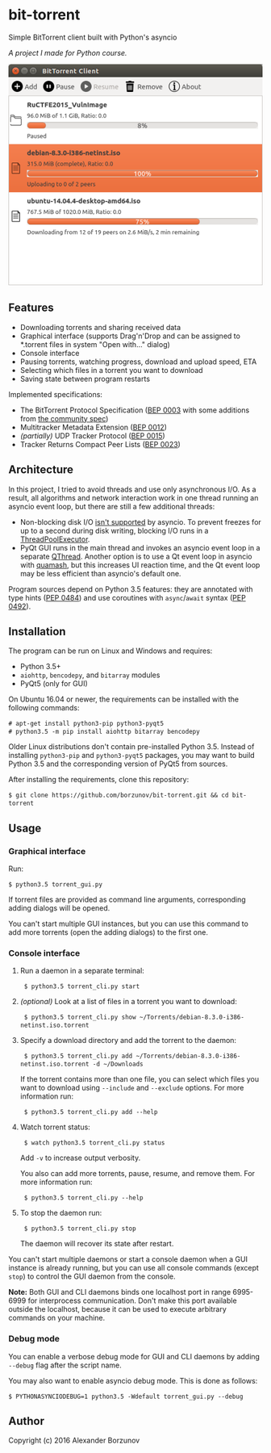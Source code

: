 bit-torrent
===========

Simple BitTorrent client built with Python's asyncio

*A project I made for Python course.*

![Main window screenshot](screenshot.png)

Features
--------

* Downloading torrents and sharing received data
* Graphical interface (supports Drag'n'Drop and can be assigned to *.torrent files in system "Open with..." dialog)
* Console interface
* Pausing torrents, watching progress, download and upload speed, ETA
* Selecting which files in a torrent you want to download
* Saving state between program restarts

Implemented specifications:

* The BitTorrent Protocol Specification ([BEP 0003][] with some additions from [the community spec][])
* Multitracker Metadata Extension ([BEP 0012][])
* *(partially)* UDP Tracker Protocol ([BEP 0015][])
* Tracker Returns Compact Peer Lists ([BEP 0023][])

[BEP 0003]: http://www.bittorrent.org/beps/bep_0003.html
[the community spec]: https://wiki.theory.org/BitTorrentSpecification
[BEP 0012]: http://www.bittorrent.org/beps/bep_0012.html
[BEP 0015]: http://www.bittorrent.org/beps/bep_0015.html
[BEP 0023]: http://www.bittorrent.org/beps/bep_0023.html

Architecture
------------

In this project, I tried to avoid threads and use only asynchronous I/O. As a result, all algorithms and network interaction work in one thread running an asyncio event loop, but there are still a few additional threads:

* Non-blocking disk I/O [isn't supported][asyncio-fs] by asyncio. To prevent freezes for up to a second
during disk writing, blocking I/O runs in a [ThreadPoolExecutor][].
* PyQt GUI runs in the main thread and invokes an asyncio event loop in a separate [QThread][]. Another option is
to use a Qt event loop in asyncio with [quamash][], but this increases UI reaction time, and the Qt event loop
may be less efficient than asyncio's default one.

[asyncio-fs]: https://github.com/python/asyncio/wiki/ThirdParty#filesystem
[ThreadPoolExecutor]: https://docs.python.org/3/library/concurrent.futures.html#concurrent.futures.ThreadPoolExecutor
[QThread]: https://doc.qt.io/qt-5/qthread.html
[quamash]: https://github.com/harvimt/quamash

Program sources depend on Python 3.5 features: they are annotated with type hints ([PEP 0484][]) and
use coroutines with `async`/`await` syntax ([PEP 0492][]).

[PEP 0484]: https://www.python.org/dev/peps/pep-0484/
[PEP 0492]: https://www.python.org/dev/peps/pep-0492/

Installation
------------

The program can be run on Linux and Windows and requires:

* Python 3.5+
* `aiohttp`, `bencodepy`, and `bitarray` modules
* PyQt5 (only for GUI)

On Ubuntu 16.04 or newer, the requirements can be installed with the following commands:

    # apt-get install python3-pip python3-pyqt5
    # python3.5 -m pip install aiohttp bitarray bencodepy

Older Linux distributions don't contain pre-installed Python 3.5. Instead of installing `python3-pip` and `python3-pyqt5` packages, you may want to build Python 3.5 and the corresponding version of PyQt5 from sources.

After installing the requirements, clone this repository:

    $ git clone https://github.com/borzunov/bit-torrent.git && cd bit-torrent

Usage
-----

### Graphical interface

Run:

    $ python3.5 torrent_gui.py

If torrent files are provided as command line arguments, corresponding adding dialogs will be opened.

You can't start multiple GUI instances, but you can use this command to add more torrents (open the adding dialogs)
to the first one.

### Console interface

1. Run a daemon in a separate terminal:

        $ python3.5 torrent_cli.py start

2. *(optional)* Look at a list of files in a torrent you want to download:

        $ python3.5 torrent_cli.py show ~/Torrents/debian-8.3.0-i386-netinst.iso.torrent

3. Specify a download directory and add the torrent to the daemon:

        $ python3.5 torrent_cli.py add ~/Torrents/debian-8.3.0-i386-netinst.iso.torrent -d ~/Downloads

    If the torrent contains more than one file, you can select which files you want to download
    using `--include` and `--exclude` options. For more information run:

        $ python3.5 torrent_cli.py add --help

4. Watch torrent status:

        $ watch python3.5 torrent_cli.py status

    Add `-v` to increase output verbosity.

    You also can add more torrents, pause, resume, and remove them. For more information run:

        $ python3.5 torrent_cli.py --help

5. To stop the daemon run:

        $ python3.5 torrent_cli.py stop

    The daemon will recover its state after restart.

You can't start multiple daemons or start a console daemon when a GUI instance is already running,
but you can use all console commands (except `stop`) to control the GUI daemon from the console.

**Note:** Both GUI and CLI daemons binds one localhost port in range 6995-6999 for interprocess communication.
Don't make this port available outside the localhost, because it can be used to execute arbitrary commands
on your machine.

### Debug mode

You can enable a verbose debug mode for GUI and CLI daemons by adding `--debug` flag after the script name.

You may also want to enable asyncio debug mode. This is done as follows:

    $ PYTHONASYNCIODEBUG=1 python3.5 -Wdefault torrent_gui.py --debug

Author
------

Copyright (c) 2016 Alexander Borzunov
